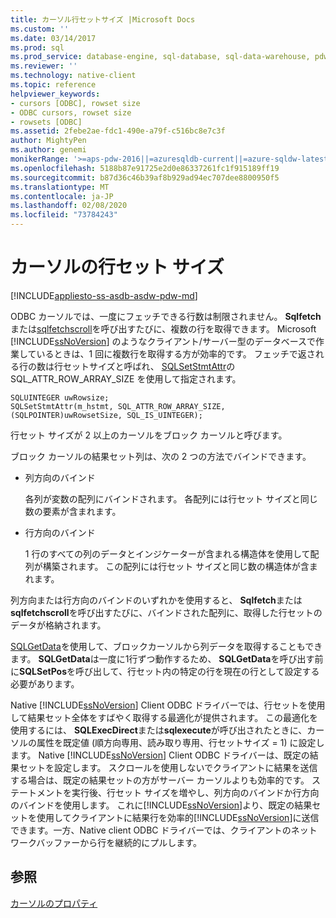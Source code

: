 ```yaml
---
title: カーソル行セットサイズ |Microsoft Docs
ms.custom: ''
ms.date: 03/14/2017
ms.prod: sql
ms.prod_service: database-engine, sql-database, sql-data-warehouse, pdw
ms.reviewer: ''
ms.technology: native-client
ms.topic: reference
helpviewer_keywords:
- cursors [ODBC], rowset size
- ODBC cursors, rowset size
- rowsets [ODBC]
ms.assetid: 2febe2ae-fdc1-490e-a79f-c516bc8e7c3f
author: MightyPen
ms.author: genemi
monikerRange: '>=aps-pdw-2016||=azuresqldb-current||=azure-sqldw-latest||>=sql-server-2016||=sqlallproducts-allversions||>=sql-server-linux-2017||=azuresqldb-mi-current'
ms.openlocfilehash: 5188b87e91725e2d0e86337261fc1f915189ff19
ms.sourcegitcommit: b87d36c46b39af8b929ad94ec707dee8800950f5
ms.translationtype: MT
ms.contentlocale: ja-JP
ms.lasthandoff: 02/08/2020
ms.locfileid: "73784243"
---
```

# <a name="cursor-rowset-size"></a>カーソルの行セット サイズ
[!INCLUDE[appliesto-ss-asdb-asdw-pdw-md](../../../includes/appliesto-ss-asdb-asdw-pdw-md.md)]

  ODBC カーソルでは、一度にフェッチできる行数は制限されません。 **Sqlfetch**または[sqlfetchscroll](../../../relational-databases/native-client-odbc-api/sqlfetchscroll.md)を呼び出すたびに、複数の行を取得できます。 Microsoft [!INCLUDE[ssNoVersion](../../../includes/ssnoversion-md.md)] のようなクライアント/サーバー型のデータベースで作業しているときは、1 回に複数行を取得する方が効率的です。 フェッチで返される行の数は行セットサイズと呼ばれ、 [SQLSetStmtAttr](../../../relational-databases/native-client-odbc-api/sqlsetstmtattr.md)の SQL_ATTR_ROW_ARRAY_SIZE を使用して指定されます。  
  
```  
SQLUINTEGER uwRowsize;  
SQLSetStmtAttr(m_hstmt, SQL_ATTR_ROW_ARRAY_SIZE, (SQLPOINTER)uwRowsetSize, SQL_IS_UINTEGER);  
```  
  
 行セット サイズが 2 以上のカーソルをブロック カーソルと呼びます。  
  
 ブロック カーソルの結果セット列は、次の 2 つの方法でバインドできます。  
  
-   列方向のバインド  
  
     各列が変数の配列にバインドされます。 各配列には行セット サイズと同じ数の要素が含まれます。  
  
-   行方向のバインド  
  
     1 行のすべての列のデータとインジケーターが含まれる構造体を使用して配列が構築されます。 この配列には行セット サイズと同じ数の構造体が含まれます。  
  
 列方向または行方向のバインドのいずれかを使用すると、 **Sqlfetch**または**sqlfetchscroll**を呼び出すたびに、バインドされた配列に、取得した行セットのデータが格納されます。  
  
 [SQLGetData](../../../relational-databases/native-client-odbc-api/sqlgetdata.md)を使用して、ブロックカーソルから列データを取得することもできます。 **SQLGetData**は一度に1行ずつ動作するため、 **SQLGetData**を呼び出す前に**SQLSetPos**を呼び出して、行セット内の特定の行を現在の行として設定する必要があります。  
  
 Native [!INCLUDE[ssNoVersion](../../../includes/ssnoversion-md.md)] Client ODBC ドライバーでは、行セットを使用して結果セット全体をすばやく取得する最適化が提供されます。 この最適化を使用するには、 **SQLExecDirect**または**sqlexecute**が呼び出されたときに、カーソルの属性を既定値 (順方向専用、読み取り専用、行セットサイズ = 1) に設定します。 Native [!INCLUDE[ssNoVersion](../../../includes/ssnoversion-md.md)] Client ODBC ドライバーは、既定の結果セットを設定します。 スクロールを使用しないでクライアントに結果を送信する場合は、既定の結果セットの方がサーバー カーソルよりも効率的です。 ステートメントを実行後、行セット サイズを増やし、列方向のバインドか行方向のバインドを使用します。 これに[!INCLUDE[ssNoVersion](../../../includes/ssnoversion-md.md)]より、既定の結果セットを使用してクライアントに結果行を効率的[!INCLUDE[ssNoVersion](../../../includes/ssnoversion-md.md)]に送信できます。一方、Native client ODBC ドライバーでは、クライアントのネットワークバッファーから行を継続的にプルします。  
  
## <a name="see-also"></a>参照  
 [カーソルのプロパティ](../../../relational-databases/native-client-odbc-cursors/properties/cursor-properties.md)  
  
  

